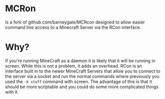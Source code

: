 # MCRon
Is a fork of github.com/barneygale/MCRcon designed to allow easier command line access to a Minecraft Server via the RCon interface.

# Why?
If you're running MineCraft as a daemon it is likely that it will be running in screen. While this is not a problem, it adds an overhead.
RCon is an interface built in to the newer MineCraft Servers that allow you to connect to the server via a socket and run the normal commands where previously you used the `-X stuff` command with screen.
The advantage of this is that it should be more scriptable and you could do some more complicated things with it.
